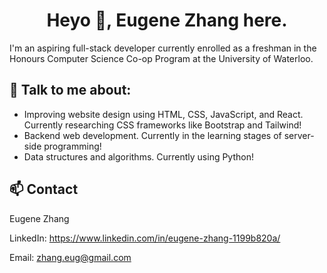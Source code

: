 <h1 align="center">Heyo 👋, Eugene Zhang here.</h1>

I'm an aspiring full-stack developer currently enrolled as a freshman in the Honours Computer Science Co-op Program at the University of Waterloo.

## 👀 Talk to me about:
- Improving website design using HTML, CSS, JavaScript, and React. Currently researching CSS frameworks like Bootstrap and Tailwind!
- Backend web development. Currently in the learning stages of server-side programming!
- Data structures and algorithms. Currently using Python! 

## 📫 Contact

Eugene Zhang

LinkedIn: https://www.linkedin.com/in/eugene-zhang-1199b820a/

Email: zhang.eug@gmail.com

<!-- [![Top Langs](https://github-readme-stats.vercel.app/api/top-langs/?username=ezzhingy&layout=compact)](https://github.com/anuraghazra/github-readme-stats) -->

<!---
Ezzhingy/Ezzhingy is a ✨ special ✨ repository because its `README.md` (this file) appears on your GitHub profile.
You can click the Preview link to take a look at your changes.
--->
